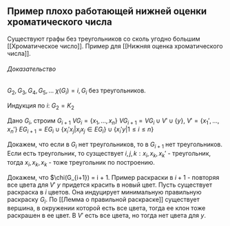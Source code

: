 ## Пример плохо работающей нижней оценки хроматического числа
Существуют графы без треугольников со сколь угодно большим [[Хроматическое число]].
Пример для [[Нижняя оценка хроматического числа]].

###### Доказательство
$G_2, G_3, G_4, G_5, \ldots$ 
$\chi(G_i) = i, G_i$ без треугольников.

Индукция по $i$:
$G_2 = K_2$

Дано $G_i$, строим $G_{i+1}$
$VG_i = \{x_1, \ldots, x_n\}$
$VG_{i+1} = VG_i \cup V' \cup \{y\}$, $V' = \{x_1', \ldots, x_n'\}$
$EG_{i+1} = EG_i \cup \{x_i'x_j| x_ix_j \in EG_i\} \cup \{x_i'y | 1 \le i \le n\}$

Докажем, что если в $G_i$ нет треугольников, то в $G_{i+1}$ нет треугольников. 
Если есть треугольник, то сузществует $i,j,k: x_i,x_k,x_k'$ - треугольник, тогда $x_i,x_k,x_k$ - тоже треугольник по построению.

Докажем, что $\chi(G_{i+1}) = i + 1.
Пример раскраски в $i+1$ - повторяя все цвета для $V'$ $y$ придется красить в новый цвет.
Пусть существует раскраска в $i$ цветов. Она индуцирует минимальную правильную раскраску $G_i$.
По [[Лемма о правильной раскраске]] существует вершина, в окружении которой есть все цвета, тогда ее клон тоже раскрашен в ее цвет. В $V'$ есть все цвета, но тогда нет цвета для $y$.